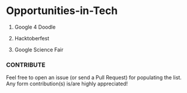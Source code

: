 # Opportunities-in-Tech

1. Google 4 Doodle

2. Hacktoberfest

3. Google Science Fair

### CONTRIBUTE

Feel free to open an issue (or send a Pull Request) for populating the list. Any form contribution(s) is/are highly appreciated!
